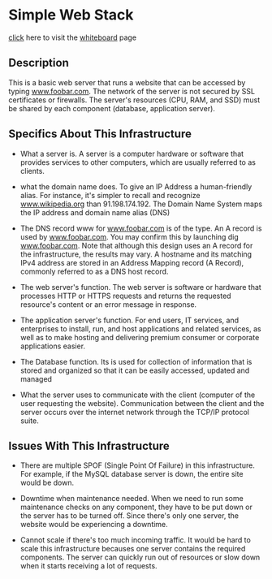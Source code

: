 # Simple Web Stack

[click](https://miro.com/app/board/uXjVMZ87VtM=/?share_link_id=714258747445) here to visit the [whiteboard](https://miro.com/app/board/uXjVMZ87VtM=/?share_link_id=714258747445) page

## Description

This is a basic web server that runs a website that can be accessed by typing www.foobar.com. The network of the server is not secured by SSL certificates or firewalls. The server's resources (CPU, RAM, and SSD) must be shared by each component (database, application server).

## Specifics About This Infrastructure

* What a server is.
A server is a computer hardware or software that provides services to other computers, which are usually referred to as clients.

* what the domain name does.
To give an IP Address a human-friendly alias. For instance, it's simpler to recall and recognize www.wikipedia.org than 91.198.174.192. The Domain Name System maps the IP address and domain name alias (DNS)

* The DNS record www for www.foobar.com is of the type.
An A record is used by www.foobar.com. You may confirm this by launching dig www.foobar.com.
Note that although this design uses an A record for the infrastructure, the results may vary.
A hostname and its matching IPv4 address are stored in an Address Mapping record (A Record), commonly referred to as a DNS host record.

* The web server's function.
The web server is software or hardware that processes HTTP or HTTPS requests and returns the requested resource's content or an error message in response.

* The application server's function.
For end users, IT services, and enterprises to install, run, and host applications and related services, as well as to make hosting and delivering premium consumer or corporate applications easier.

* The Database function.
Its is used for collection of information that is stored and organized so that it can be easily accessed, updated and managed

* What the server uses to communicate with the client (computer of the user requesting the website).
Communication between the client and the server occurs over the internet network through the TCP/IP protocol suite.

## Issues With This Infrastructure

* There are multiple SPOF (Single Point Of Failure) in this infrastructure.
For example, if the MySQL database server is down, the entire site would be down.

* Downtime when maintenance needed.
When we need to run some maintenance checks on any component, they have to be put down or the server has to be turned off. Since there's only one server, the website would be experiencing a downtime.

* Cannot scale if there's too much incoming traffic.
It would be hard to scale this infrastructure becauses one server contains the required components. The server can quickly run out of resources or slow down when it starts receiving a lot of requests.
